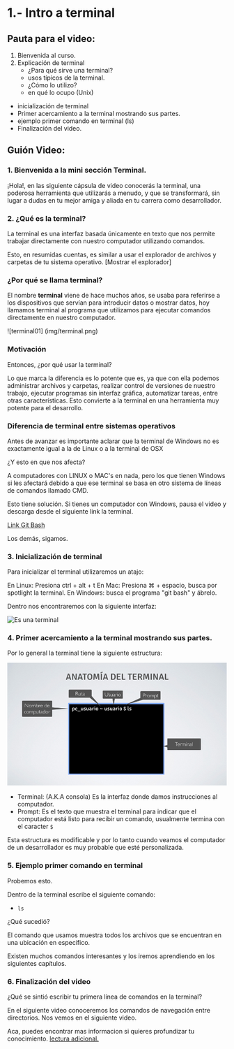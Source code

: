 # 1.- Intro a terminal

## Pauta para el video:

1.	Bienvenida al curso.
2. Explicación de terminal
	-	¿Para qué sirve una terminal?
	-	usos típicos de la terminal.
	-	¿Cómo lo utilizo?
	- 	en qué lo ocupo (Unix)
- inicialización de terminal
- Primer acercamiento a la terminal mostrando sus partes.
- ejemplo primer comando en terminal (ls)
- Finalización del video.

## Guión Video:

### 1.	Bienvenida a la mini sección Terminal.

¡Hola!, en las siguiente cápsula de video conocerás la terminal, una poderosa herramienta que utilizarás a menudo, y que se transformará, sin lugar a dudas en tu mejor amiga y aliada en tu carrera como desarrollador.

### 2. ¿Qué es la terminal?

La terminal es una interfaz basada únicamente en texto que nos permite trabajar directamente con nuestro computador utilizando comandos.

Esto, en resumidas cuentas, es similar a usar el explorador de archivos y carpetas de tu sistema operativo. [Mostrar el explorador]

### ¿Por qué se llama terminal?
El nombre **terminal** viene de hace muchos años, se usaba para referirse a los dispositivos que servían para introducir datos o mostrar datos, hoy llamamos terminal al programa que utilizamos para ejecutar comandos directamente en nuestro computador.

 ![terminal01] (img/terminal.png)

### Motivación 
Entonces, ¿por qué usar la terminal?

Lo que marca la diferencia es lo potente que es, ya que con ella podemos administrar  archivos y carpetas, realizar control de versiones de nuestro trabajo, ejecutar programas sin interfaz gráfica, automatizar tareas, entre otras características. Esto convierte a la terminal en una herramienta muy potente para el desarrollo.

### Diferencia de terminal entre sistemas operativos

Antes de avanzar es importante aclarar que la terminal de Windows no es exactamente igual a la de Linux o a la terminal de OSX

¿Y esto en que nos afecta?

A computadores con LINUX o MAC's en nada, pero los que tienen Windows si les afectará debido a que ese terminal se basa en otro sistema de líneas de comandos llamado CMD.

Esto tiene solución. Si tienes un computador con Windows, pausa el video y descarga desde el siguiente link la terminal.

[Link Git Bash](https://gitforwindows.org/)

Los demás, sigamos.

### 3. Inicialización de terminal

Para inicializar el terminal utilizaremos un atajo:

En Linux: Presiona ctrl + alt + t
En Mac: Presiona ⌘ + espacio, busca por spotlight la terminal.
En Windows: busca el programa "git bash" y ábrelo.

Dentro nos encontraremos con la siguiente interfaz:

![Es una terminal](img/terminal.png)

### 4. Primer acercamiento a la terminal mostrando sus partes.

Por lo general la terminal tiene la siguiente estructura:

![Anatomía terminal](img/anatomia-terminal.png)

- Terminal: (A.K.A consola) Es la interfaz donde damos instrucciones al computador.
- Prompt: Es el texto que muestra el terminal para indicar que el computador está listo para recibir un comando, usualmente termina con el caracter `$` 

Esta estructura es modificable y por lo tanto cuando veamos el computador de un desarrollador es muy probable que esté personalizada.


### 5. Ejemplo primer comando en terminal

Probemos esto.

Dentro de la terminal escribe el siguiente comando:

- `ls`

¿Qué sucedió?

El comando que usamos muestra todos los archivos que se encuentran en una ubicación en específico.

Existen muchos comandos interesantes y los iremos aprendiendo en los siguientes capítulos.

### 6. Finalización del video

¿Qué se sintió escribir tu primera línea de comandos en la terminal?

En el siguiente video conoceremos los comandos de navegación entre directorios.
Nos vemos en el siguiente video.


Aca, puedes encontrar mas informacion si quieres profundizar tu conocimiento.
[lectura adicional.](
http://blog.desafiolatam.com/configurando-el-terminal-con-un-pro/)
